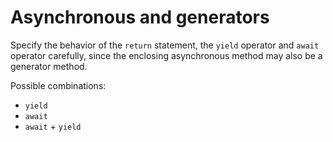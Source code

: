 # Asynchronous and generators

Specify the behavior of the `return` statement, the `yield` operator and `await` operator carefully, since the enclosing asynchronous method may also be a generator method.

Possible combinations:

* `yield`
* `await`
* `await` + `yield`